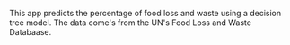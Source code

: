 This app predicts the percentage of food loss and waste using a decision tree model. The data come's from the UN's Food Loss and Waste Databaase.

